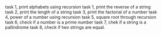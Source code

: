 task 1, print alphabets using recursion
task 1, print the reverse of a string
task 2, print the length of a string
task 3, print the factorial of a number
task 4, power of a number using recursion
task 5, square root through recursion
task 6, check if a number is a prime number
task 7, chek if a string is a pallindrome
task 8, check if two strings are equal.
